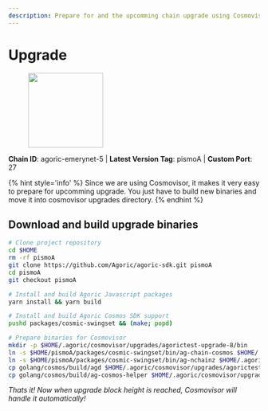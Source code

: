 ```yaml
---
description: Prepare for and the upcomming chain upgrade using Cosmovisor.
---
```


# Upgrade

<figure><img src="https://raw.githubusercontent.com/kj89/testnet_manuals/main/pingpub/logos/agoric.png" width="150" alt=""><figcaption></figcaption></figure>

**Chain ID**: agoric-emerynet-5 | **Latest Version Tag**: pismoA | **Custom Port**: 27

{% hint style='info' %}
Since we are using Cosmovisor, it makes it very easy to prepare for upcomming upgrade.
You just have to build new binaries and move it into cosmovisor upgrades directory.
{% endhint %}

## Download and build upgrade binaries

```bash
# Clone project repository
cd $HOME
rm -rf pismoA
git clone https://github.com/Agoric/agoric-sdk.git pismoA
cd pismoA
git checkout pismoA

# Install and build Agoric Javascript packages
yarn install && yarn build

# Install and build Agoric Cosmos SDK support
pushd packages/cosmic-swingset && (make; popd)

# Prepare binaries for Cosmovisor
mkdir -p $HOME/.agoric/cosmovisor/upgrades/agorictest-upgrade-8/bin
ln -s $HOME/pismoA/packages/cosmic-swingset/bin/ag-chain-cosmos $HOME/.agoric/cosmovisor/upgrades/agorictest-upgrade-8/bin/ag-chain-cosmos
ln -s $HOME/pismoA/packages/cosmic-swingset/bin/ag-nchainz $HOME/.agoric/cosmovisor/upgrades/agorictest-upgrade-8/bin/ag-nchainz
cp golang/cosmos/build/agd $HOME/.agoric/cosmovisor/upgrades/agorictest-upgrade-8/bin/
cp golang/cosmos/build/ag-cosmos-helper $HOME/.agoric/cosmovisor/upgrades/agorictest-upgrade-8/bin/
```

*Thats it! Now when upgrade block height is reached, Cosmovisor will handle it automatically!*
